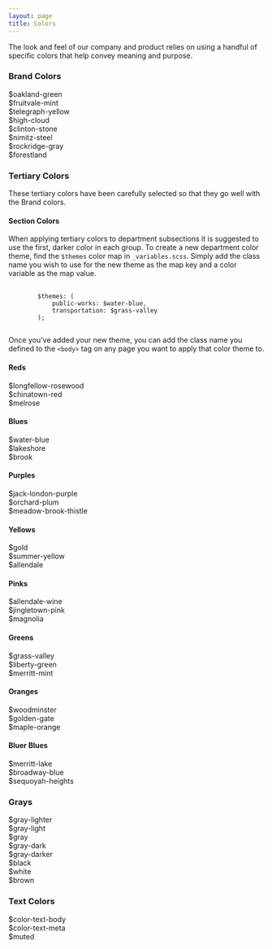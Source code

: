 ```yaml
---
layout: page
title: Colors
---
```


The look and feel of our company and product relies on using a handful of specific colors that help convey meaning and purpose.

### Brand Colors

<div class="container">
<div class="swatch swatch-green">$oakland-green</div>
<div class="swatch swatch-mint">$fruitvale-mint</div>
<div class="swatch swatch-yellow">$telegraph-yellow</div>
<div class="swatch swatch-cloud">$high-cloud</div>
<div class="swatch swatch-stone">$clinton-stone</div>
<div class="swatch swatch-steel">$nimitz-steel</div>
<div class="swatch swatch-rockridge">$rockridge-gray</div>
<div class="swatch swatch-forestland">$forestland</div>
</div>

### Tertiary Colors

These tertiary colors have been carefully selected so that they go well with the Brand colors.

#### Section Colors

When applying tertiary colors to department subsections it is suggested to use the first, darker color in each group. To create a new department color theme, find the `$themes` color map in `_variables.scss`. Simply add the class name you wish to use for the new theme as the map key and a color variable as the map value.

<pre>
	<code>
		$themes: (
			public-works: $water-blue,
			transportation: $grass-valley
		);
	</code>
</pre>

Once you've added your new theme, you can add the class name you defined to the `<body>` tag on any page you want to apply that color theme to.

#### Reds
<div class="container">
	<div class="swatch swatch-deep-red">$longfellow-rosewood</div>
	<div class="swatch swatch-bright-red">$chinatown-red</div>
	<div class="swatch swatch-light-red">$melrose</div>
</div>

#### Blues
<div class="container">
	<div class="swatch swatch-deep-blue">$water-blue</div>
	<div class="swatch swatch-bright-blue">$lakeshore</div>
	<div class="swatch swatch-light-blue">$brook</div>
</div>

#### Purples
<div class="container">
	<div class="swatch swatch-deep-purple">$jack-london-purple</div>
	<div class="swatch swatch-bright-purple">$orchard-plum</div>
	<div class="swatch swatch-light-purple">$meadow-brook-thistle</div>
</div>

#### Yellows
<div class="container">
	<div class="swatch swatch-deep-yellow">$gold</div>
	<div class="swatch swatch-bright-yellow">$summer-yellow</div>
	<div class="swatch swatch-light-yellow">$allendale</div>
</div>

#### Pinks
<div class="container">
	<div class="swatch swatch-deep-pink">$allendale-wine</div>
	<div class="swatch swatch-bright-pink">$jingletown-pink</div>
	<div class="swatch swatch-light-pink">$magnolia</div>
</div>

#### Greens
<div class="container">
	<div class="swatch swatch-deep-green">$grass-valley</div>
	<div class="swatch swatch-bright-green">$liberty-green</div>
	<div class="swatch swatch-light-green">$merritt-mint</div>
</div>

#### Oranges
<div class="container">
	<div class="swatch swatch-deep-orange">$woodminster</div>
	<div class="swatch swatch-bright-orange">$golden-gate</div>
	<div class="swatch swatch-light-orange">$maple-orange</div>
</div>

#### Bluer Blues
<div class="container">
	<div class="swatch swatch-deep-bluer">$merritt-lake</div>
	<div class="swatch swatch-bright-bluer">$broadway-blue</div>
	<div class="swatch swatch-light-bluer">$sequoyah-heights</div>
</div>

### Grays

<div class="container">
<div class="swatch swatch-gray-lighter">$gray-lighter</div>
<div class="swatch swatch-gray-light">$gray-light</div>
<div class="swatch swatch-gray">$gray</div>
<div class="swatch swatch-gray-dark">$gray-dark</div>
<div class="swatch swatch-gray-darker">$gray-darker</div>
<div class="swatch swatch-black">$black</div>
<div class="swatch swatch-white">$white</div>
<div class="swatch swatch-brown">$brown</div>
</div>

### Text Colors

<div class="container">
<div class="swatch swatch-text-body">$color-text-body</div>
<div class="swatch swatch-brown">$color-text-meta</div>
<div class="swatch swatch-gray">$muted</div>
</div>